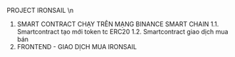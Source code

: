 PROJECT IRONSAIL \n
1. SMART CONTRACT CHẠY TRÊN MẠNG BINANCE SMART CHAIN 
    1.1. Smartcontract tạo mới token tc ERC20 
    1.2. Smartcontract giao dịch mua bán 
2. FRONTEND - GIAO DỊCH MUA IRONSAIL
